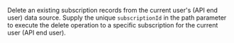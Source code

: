 Delete an existing subscription records from the current user's (API end user) data source. Supply the unique `subscriptionId` in the path parameter to execute the delete operation to a specific subscription for the current user (API end user).